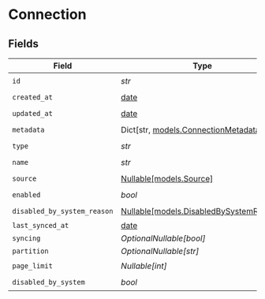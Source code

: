 # Connection


## Fields

| Field                                                                          | Type                                                                           | Required                                                                       | Description                                                                    |
| ------------------------------------------------------------------------------ | ------------------------------------------------------------------------------ | ------------------------------------------------------------------------------ | ------------------------------------------------------------------------------ |
| `id`                                                                           | *str*                                                                          | :heavy_check_mark:                                                             | N/A                                                                            |
| `created_at`                                                                   | [date](https://docs.python.org/3/library/datetime.html#date-objects)           | :heavy_check_mark:                                                             | N/A                                                                            |
| `updated_at`                                                                   | [date](https://docs.python.org/3/library/datetime.html#date-objects)           | :heavy_check_mark:                                                             | N/A                                                                            |
| `metadata`                                                                     | Dict[str, [models.ConnectionMetadata](../models/connectionmetadata.md)]        | :heavy_check_mark:                                                             | N/A                                                                            |
| `type`                                                                         | *str*                                                                          | :heavy_check_mark:                                                             | N/A                                                                            |
| `name`                                                                         | *str*                                                                          | :heavy_check_mark:                                                             | N/A                                                                            |
| `source`                                                                       | [Nullable[models.Source]](../models/source.md)                                 | :heavy_check_mark:                                                             | N/A                                                                            |
| `enabled`                                                                      | *bool*                                                                         | :heavy_check_mark:                                                             | N/A                                                                            |
| `disabled_by_system_reason`                                                    | [Nullable[models.DisabledBySystemReason]](../models/disabledbysystemreason.md) | :heavy_check_mark:                                                             | N/A                                                                            |
| `last_synced_at`                                                               | [date](https://docs.python.org/3/library/datetime.html#date-objects)           | :heavy_minus_sign:                                                             | N/A                                                                            |
| `syncing`                                                                      | *OptionalNullable[bool]*                                                       | :heavy_minus_sign:                                                             | N/A                                                                            |
| `partition`                                                                    | *OptionalNullable[str]*                                                        | :heavy_minus_sign:                                                             | N/A                                                                            |
| `page_limit`                                                                   | *Nullable[int]*                                                                | :heavy_check_mark:                                                             | N/A                                                                            |
| `disabled_by_system`                                                           | *bool*                                                                         | :heavy_check_mark:                                                             | N/A                                                                            |